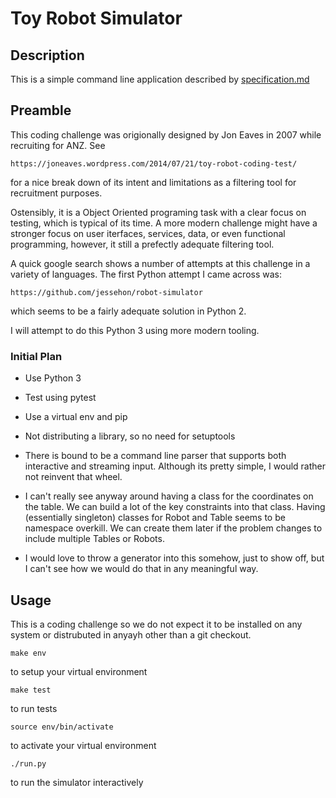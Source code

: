 # Toy Robot Simulator

## Description

This is a simple command line application described by
[specification.md](specification.md)

## Preamble

This coding challenge was origionally designed by Jon Eaves in 2007 while recruiting for ANZ. See

    https://joneaves.wordpress.com/2014/07/21/toy-robot-coding-test/

for a nice break down of its intent and limitations as a filtering tool for
recruitment purposes.

Ostensibly, it is a Object Oriented programing task with a clear focus on
testing, which is typical of its time. A more modern challenge might have
a stronger focus on user iterfaces, services, data, or even functional
programming, however, it still a prefectly adequate filtering tool.

A quick google search shows a number of attempts at this challenge in
a variety of languages. The first Python attempt I came across was:

    https://github.com/jessehon/robot-simulator

which seems to be a fairly adequate solution in Python 2.

I will attempt to do this Python 3 using more modern tooling.

### Initial Plan

* Use Python 3

* Test using pytest

* Use a virtual env and pip

* Not distributing a library, so no need for setuptools

* There is bound to be a command line parser that supports both interactive
  and streaming input. Although its pretty simple, I would rather not reinvent
  that wheel.

* I can't really see anyway around having a class for the coordinates on the
  table. We can build a lot of the key constraints into that class.  Having
  (essentially singleton) classes for Robot and Table seems to be namespace
  overkill.  We can create them later if the problem changes to include
  multiple Tables or Robots.

* I would love to throw a generator into this somehow, just to show off, but
  I can't see how we would do that in any meaningful way.

## Usage

This is a coding challenge so we do not expect it to be installed on any
system or distrubuted in anyayh other than a git checkout.

    make env

to setup your virtual environment

    make test

to run tests

    source env/bin/activate

to activate your virtual environment

    ./run.py

to run the simulator interactively



